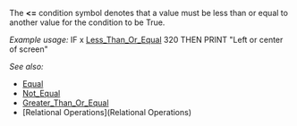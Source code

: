 The **<=** condition symbol denotes that a value must be less than or equal to another value for the condition to be True. 


*Example usage:* IF x [Less_Than_Or_Equal](Less_Than_Or_Equal) 320 THEN PRINT "Left or center of screen"


*See also:*

* [Equal](Equal)
* [Not_Equal](Not_Equal)
* [Greater_Than_Or_Equal](Greater_Than_Or_Equal)
* [Relational Operations](Relational Operations)




